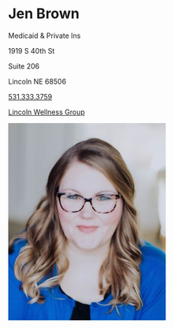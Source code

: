 # Jen Brown

Medicaid & Private Ins

1919 S 40th St

Suite 206

Lincoln NE 68506

[531.333.3759](tel:5313333759)

[Lincoln Wellness Group](https://www.lincolnwellnessgroup.com/jennifer-brown)

![picture](./markdown/resources/images/jBrown.jpeg)
